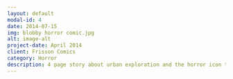 ```yaml
---
layout: default
modal-id: 4
date: 2014-07-15
img: blobby horror comic.jpg
alt: image-alt
project-date: April 2014
client: Frisson Comics
category: Horror
description: 4 page story about urban exploration and the horror icon that is Mr. Blobby! 17 creators, A5 72 pages
---
```

